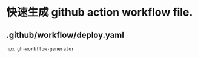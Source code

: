 # 快速生成 github action workflow file.
## .github/workflow/deploy.yaml

```bash
npx gh-workflow-generator
```